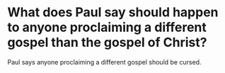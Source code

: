 # What does Paul say should happen to anyone proclaiming a different gospel than the gospel of Christ?

Paul says anyone proclaiming a different gospel should be cursed.
